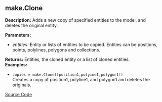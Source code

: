 ## make.Clone  
  
  
**Description:** Adds a new copy of specified entities to the model, and deletes the original entity.  
  
**Parameters:**  
  * *entities:* Entity or lists of entities to be copied. Entities can be positions, points, polylines, polygons and collections.  
  
**Returns:** Entities, the cloned entity or a list of cloned entities.  
**Examples:**  
  * `copies = make.Clone([position1,polyine1,polygon1])`  
    Creates a copy of position1, polyline1, and polygon1 and deletes the originals.
  

[Source Code](https://github.com/design-automation/mobius-sim-funcs/blob/main/src/modules/functions/make/Clone.ts) 